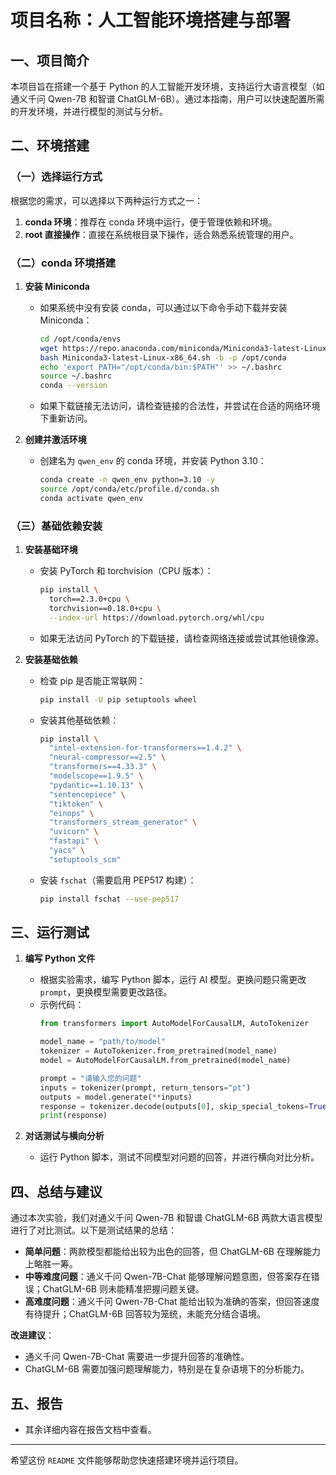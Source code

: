 
# 项目名称：人工智能环境搭建与部署

## 一、项目简介
本项目旨在搭建一个基于 Python 的人工智能开发环境，支持运行大语言模型（如通义千问 Qwen-7B 和智谱 ChatGLM-6B）。通过本指南，用户可以快速配置所需的开发环境，并进行模型的测试与分析。

## 二、环境搭建

### （一）选择运行方式
根据您的需求，可以选择以下两种运行方式之一：
1. **conda 环境**：推荐在 conda 环境中运行，便于管理依赖和环境。
2. **root 直接操作**：直接在系统根目录下操作，适合熟悉系统管理的用户。

### （二）conda 环境搭建
1. **安装 Miniconda**
   - 如果系统中没有安装 conda，可以通过以下命令手动下载并安装 Miniconda：
     ```bash
     cd /opt/conda/envs
     wget https://repo.anaconda.com/miniconda/Miniconda3-latest-Linux-x86_64.sh
     bash Miniconda3-latest-Linux-x86_64.sh -b -p /opt/conda
     echo 'export PATH="/opt/conda/bin:$PATH"' >> ~/.bashrc
     source ~/.bashrc
     conda --version
     ```
   - 如果下载链接无法访问，请检查链接的合法性，并尝试在合适的网络环境下重新访问。

2. **创建并激活环境**
   - 创建名为 `qwen_env` 的 conda 环境，并安装 Python 3.10：
     ```bash
     conda create -n qwen_env python=3.10 -y
     source /opt/conda/etc/profile.d/conda.sh
     conda activate qwen_env
     ```

### （三）基础依赖安装
1. **安装基础环境**
   - 安装 PyTorch 和 torchvision（CPU 版本）：
     ```bash
     pip install \
       torch==2.3.0+cpu \
       torchvision==0.18.0+cpu \
       --index-url https://download.pytorch.org/whl/cpu
     ```
   - 如果无法访问 PyTorch 的下载链接，请检查网络连接或尝试其他镜像源。

2. **安装基础依赖**
   - 检查 pip 是否能正常联网：
     ```bash
     pip install -U pip setuptools wheel
     ```
   - 安装其他基础依赖：
     ```bash
     pip install \
       "intel-extension-for-transformers==1.4.2" \
       "neural-compressor==2.5" \
       "transformers==4.33.3" \
       "modelscope==1.9.5" \
       "pydantic==1.10.13" \
       "sentencepiece" \
       "tiktoken" \
       "einops" \
       "transformers_stream_generator" \
       "uvicorn" \
       "fastapi" \
       "yacs" \
       "setuptools_scm"
     ```
   - 安装 `fschat`（需要启用 PEP517 构建）：
     ```bash
     pip install fschat --use-pep517
     ```

## 三、运行测试
1. **编写 Python 文件**
   - 根据实验需求，编写 Python 脚本，运行 AI 模型。更换问题只需更改 `prompt`，更换模型需要更改路径。
   - 示例代码：
     ```python
     from transformers import AutoModelForCausalLM, AutoTokenizer

     model_name = "path/to/model"
     tokenizer = AutoTokenizer.from_pretrained(model_name)
     model = AutoModelForCausalLM.from_pretrained(model_name)

     prompt = "请输入您的问题"
     inputs = tokenizer(prompt, return_tensors="pt")
     outputs = model.generate(**inputs)
     response = tokenizer.decode(outputs[0], skip_special_tokens=True)
     print(response)
     ```

2. **对话测试与横向分析**
   - 运行 Python 脚本，测试不同模型对问题的回答，并进行横向对比分析。

## 四、总结与建议
通过本次实验，我们对通义千问 Qwen-7B 和智谱 ChatGLM-6B 两款大语言模型进行了对比测试。以下是测试结果的总结：
- **简单问题**：两款模型都能给出较为出色的回答，但 ChatGLM-6B 在理解能力上略胜一筹。
- **中等难度问题**：通义千问 Qwen-7B-Chat 能够理解问题意图，但答案存在错误；ChatGLM-6B 则未能精准把握问题关键。
- **高难度问题**：通义千问 Qwen-7B-Chat 能给出较为准确的答案，但回答速度有待提升；ChatGLM-6B 回答较为笼统，未能充分结合语境。

**改进建议**：
- 通义千问 Qwen-7B-Chat 需要进一步提升回答的准确性。
- ChatGLM-6B 需要加强问题理解能力，特别是在复杂语境下的分析能力。

## 五、报告
- 其余详细内容在报告文档中查看。

---

希望这份 `README` 文件能够帮助您快速搭建环境并运行项目。
